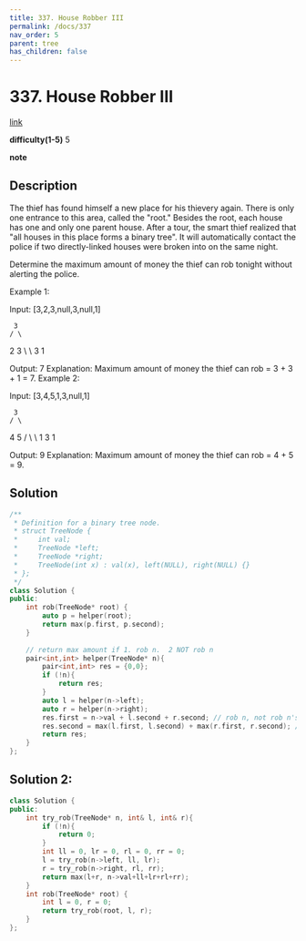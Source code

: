 ```yaml
---
title: 337. House Robber III
permalink: /docs/337
nav_order: 5
parent: tree
has_children: false
---
```

# 337. House Robber III
[link](https://leetcode.com/problems/house-robber-iii/)

**difficulty(1-5)**
5

**note**

## Description
The thief has found himself a new place for his thievery again. There is only one entrance to this area, called the "root." Besides the root, each house has one and only one parent house. After a tour, the smart thief realized that "all houses in this place forms a binary tree". It will automatically contact the police if two directly-linked houses were broken into on the same night.

Determine the maximum amount of money the thief can rob tonight without alerting the police.

Example 1:

Input: [3,2,3,null,3,null,1]

     3
    / \
   2   3
    \   \ 
     3   1

Output: 7 
Explanation: Maximum amount of money the thief can rob = 3 + 3 + 1 = 7.
Example 2:

Input: [3,4,5,1,3,null,1]

     3
    / \
   4   5
  / \   \ 
 1   3   1

Output: 9
Explanation: Maximum amount of money the thief can rob = 4 + 5 = 9.

## Solution
```c++
/**
 * Definition for a binary tree node.
 * struct TreeNode {
 *     int val;
 *     TreeNode *left;
 *     TreeNode *right;
 *     TreeNode(int x) : val(x), left(NULL), right(NULL) {}
 * };
 */
class Solution {
public:
    int rob(TreeNode* root) {
        auto p = helper(root);
        return max(p.first, p.second);
    }
    
    // return max amount if 1. rob n.  2 NOT rob n
    pair<int,int> helper(TreeNode* n){
        pair<int,int> res = {0,0};
        if (!n){
            return res;
        }
        auto l = helper(n->left);
        auto r = helper(n->right);
        res.first = n->val + l.second + r.second; // rob n, not rob n's direct child
        res.second = max(l.first, l.second) + max(r.first, r.second); // not rob n, we can rob child, or grandchild, free choice!!!
        return res;
    }
};
```

## Solution 2: 
```c++
class Solution {
public:
    int try_rob(TreeNode* n, int& l, int& r){
        if (!n){
            return 0;
        }
        int ll = 0, lr = 0, rl = 0, rr = 0;
        l = try_rob(n->left, ll, lr);
        r = try_rob(n->right, rl, rr);
        return max(l+r, n->val+ll+lr+rl+rr);
    }
    int rob(TreeNode* root) {
        int l = 0, r = 0;
        return try_rob(root, l, r);
    }
};
```